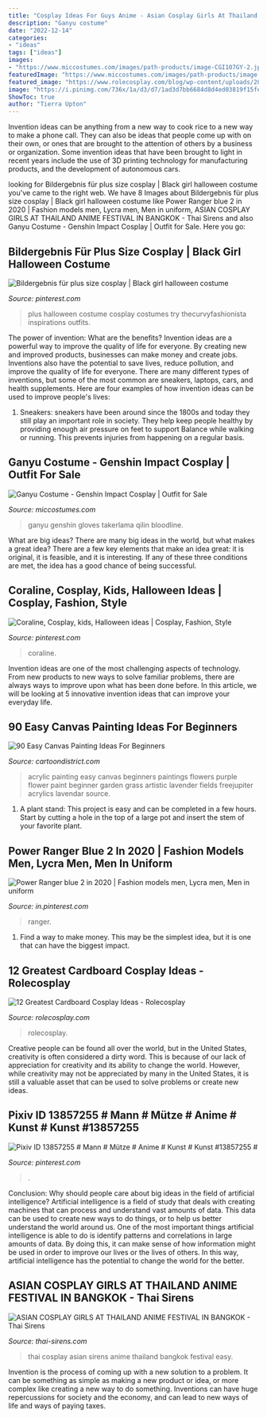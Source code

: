 ```yaml
---
title: "Cosplay Ideas For Guys Anime - Asian Cosplay Girls At Thailand Anime Festival In Bangkok"
description: "Ganyu costume"
date: "2022-12-14"
categories:
- "ideas"
tags: ["ideas"]
images:
- "https://www.miccostumes.com/images/path-products/image-CGI107GY-2.jpg/&amp;width=1200&amp;height=1200&amp;original=77s8AgZSGN6A&amp;a.jpg"
featuredImage: "https://www.miccostumes.com/images/path-products/image-CGI107GY-2.jpg/&amp;width=1200&amp;height=1200&amp;original=77s8AgZSGN6A&amp;a.jpg"
featured_image: "https://www.rolecosplay.com/blog/wp-content/uploads/2016/02/d5d5b99ddca171f1cdd8ab7778c8032f-1.jpg"
image: "https://i.pinimg.com/736x/1a/d3/d7/1ad3d7bb6684d8d4ed03819f15fe7e7d.jpg"
ShowToc: true
author: "Tierra Upton"
---
```



Invention ideas can be anything from a new way to cook rice to a new way to make a phone call. They can also be ideas that people come up with on their own, or ones that are brought to the attention of others by a business or organization. Some invention ideas that have been brought to light in recent years include the use of 3D printing technology for manufacturing products, and the development of autonomous cars.

	

		
looking for Bildergebnis für plus size cosplay | Black girl halloween costume you've came to the right web. We have 8 Images about Bildergebnis für plus size cosplay | Black girl halloween costume like Power Ranger blue 2 in 2020 | Fashion models men, Lycra men, Men in uniform, ASIAN COSPLAY GIRLS AT THAILAND ANIME FESTIVAL IN BANGKOK - Thai Sirens and also Ganyu Costume - Genshin Impact Cosplay | Outfit for Sale. Here you go:
		
    
## Bildergebnis Für Plus Size Cosplay | Black Girl Halloween Costume

<img loading=lazy src="https://i.pinimg.com/736x/1a/d3/d7/1ad3d7bb6684d8d4ed03819f15fe7e7d.jpg" onerror="this.onerror=null;this.src='https://tse2.mm.bing.net/th?id=OIP.4v88MgxP4Tp9aKtjGYgGhAHaLH&amp;pid=15.1';" alt="Bildergebnis für plus size cosplay | Black girl halloween costume">

_Source: pinterest.com_

>plus halloween costume cosplay costumes try thecurvyfashionista inspirations outfits. 

	

The power of invention: What are the benefits?
Invention ideas are a powerful way to improve the quality of life for everyone. By creating new and improved products, businesses can make money and create jobs. Inventions also have the potential to save lives, reduce pollution, and improve the quality of life for everyone. There are many different types of inventions, but some of the most common are sneakers, laptops, cars, and health supplements. Here are four examples of how invention ideas can be used to improve people's lives: 
1. Sneakers: sneakers have been around since the 1800s and today they still play an important role in society. They help keep people healthy by providing enough air pressure on feet to support Balance while walking or running. This prevents injuries from happening on a regular basis.

    
## Ganyu Costume - Genshin Impact Cosplay | Outfit For Sale

<img loading=lazy src="https://www.miccostumes.com/images/path-products/image-CGI107GY-2.jpg/&amp;width=1200&amp;height=1200&amp;original=77s8AgZSGN6A&amp;a.jpg" onerror="this.onerror=null;this.src='https://tse4.mm.bing.net/th?id=OIP.dqnbODU42LMHC6Ax8HQ8eAHaK3&amp;pid=15.1';" alt="Ganyu Costume - Genshin Impact Cosplay | Outfit for Sale">

_Source: miccostumes.com_

>ganyu genshin gloves takerlama qilin bloodline. 

	

What are big ideas?
There are many big ideas in the world, but what makes a great idea? There are a few key elements that make an idea great: it is original, it is feasible, and it is interesting. If any of these three conditions are met, the idea has a good chance of being successful.

    
## Coraline, Cosplay, Kids, Halloween Ideas | Cosplay, Fashion, Style

<img loading=lazy src="https://i.pinimg.com/1200x/0e/99/2d/0e992d298c64defd3adfb1f34a9ebd96.jpg" onerror="this.onerror=null;this.src='https://tse1.mm.bing.net/th?id=OIP.KlJsNw2jS5CseYxyYg9p2wHaNK&amp;pid=15.1';" alt="Coraline, Cosplay, kids, Halloween ideas | Cosplay, Fashion, Style">

_Source: pinterest.com_

>coraline. 

	

Invention ideas are one of the most challenging aspects of technology. From new products to new ways to solve familiar problems, there are always ways to improve upon what has been done before. In this article, we will be looking at 5 innovative invention ideas that can improve your everyday life.

    
## 90 Easy Canvas Painting Ideas For Beginners

<img loading=lazy src="http://www.cartoondistrict.com/wp-content/uploads/2017/06/Easy-Canvas-Painting-Ideas-For-Beginners19-1.jpg" onerror="this.onerror=null;this.src='https://tse3.mm.bing.net/th?id=OIP.8QDHJrwwvueH_8Hp0fod5gHaIb&amp;pid=15.1';" alt="90 Easy Canvas Painting Ideas For Beginners">

_Source: cartoondistrict.com_

>acrylic painting easy canvas beginners paintings flowers purple flower paint beginner garden grass artistic lavender fields freejupiter acrylics lavendar source. 

	

1. A plant stand: This project is easy and can be completed in a few hours. Start by cutting a hole in the top of a large pot and insert the stem of your favorite plant.

    
## Power Ranger Blue 2 In 2020 | Fashion Models Men, Lycra Men, Men In Uniform

<img loading=lazy src="https://i.pinimg.com/736x/1b/61/1e/1b611e5d691386a29a720831097b4067.jpg" onerror="this.onerror=null;this.src='https://tse1.mm.bing.net/th?id=OIP.4HxskgEHvJxElpNsewUcMwHaNK&amp;pid=15.1';" alt="Power Ranger blue 2 in 2020 | Fashion models men, Lycra men, Men in uniform">

_Source: in.pinterest.com_

>ranger. 

	

1) Find a way to make money. This may be the simplest idea, but it is one that can have the biggest impact.

    
## 12 Greatest Cardboard Cosplay Ideas - Rolecosplay

<img loading=lazy src="https://www.rolecosplay.com/blog/wp-content/uploads/2016/02/d5d5b99ddca171f1cdd8ab7778c8032f-1.jpg" onerror="this.onerror=null;this.src='https://tse2.mm.bing.net/th?id=OIP.FF4_y4iWPeCcgHeY4GW2bQHaKj&amp;pid=15.1';" alt="12 Greatest Cardboard Cosplay Ideas - Rolecosplay">

_Source: rolecosplay.com_

>rolecosplay. 

	

Creative people can be found all over the world, but in the United States, creativity is often considered a dirty word. This is because of our lack of appreciation for creativity and its ability to change the world. However, while creativity may not be appreciated by many in the United States, it is still a valuable asset that can be used to solve problems or create new ideas.

    
## Pixiv ID 13857255 # Mann # Mütze # Anime # Kunst # Kunst #13857255 #

<img loading=lazy src="https://i.pinimg.com/736x/91/10/35/911035f1aeb70b7f80384a5a91e71ec1.jpg" onerror="this.onerror=null;this.src='https://tse4.mm.bing.net/th?id=OIP.ADMDh-h5-w9dJWlADacangHaKq&amp;pid=15.1';" alt="Pixiv ID 13857255 # Mann # Mütze # Anime # Kunst # Kunst #13857255 #">

_Source: pinterest.com_

>. 

	

Conclusion: Why should people care about big ideas in the field of artificial intelligence?
Artificial intelligence is a field of study that deals with creating machines that can process and understand vast amounts of data. This data can be used to create new ways to do things, or to help us better understand the world around us. One of the most important things artificial intelligence is able to do is identify patterns and correlations in large amounts of data. By doing this, it can make sense of how information might be used in order to improve our lives or the lives of others. In this way, artificial intelligence has the potential to change the world for the better.

    
## ASIAN COSPLAY GIRLS AT THAILAND ANIME FESTIVAL IN BANGKOK - Thai Sirens

<img loading=lazy src="http://thai-sirens.com/wp-content/uploads/2016/10/thai-cosplay5.jpg" onerror="this.onerror=null;this.src='https://tse3.mm.bing.net/th?id=OIP.MXDlibu-0bRp8Vr2y7katQHaL8&amp;pid=15.1';" alt="ASIAN COSPLAY GIRLS AT THAILAND ANIME FESTIVAL IN BANGKOK - Thai Sirens">

_Source: thai-sirens.com_

>thai cosplay asian sirens anime thailand bangkok festival easy. 

	

Invention is the process of coming up with a new solution to a problem. It can be something as simple as making a new product or idea, or more complex like creating a new way to do something. Inventions can have huge repercussions for society and the economy, and can lead to new ways of life and ways of paying taxes.

